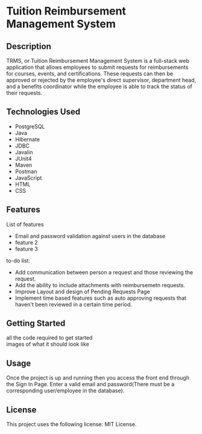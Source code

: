 # Tuition Reimbursement Management System

## Description

TRMS, or Tuition Reimbursement Management System is a full-stack web application that allows employees to submit requests for reimbursements for courses, events, and certifications. These requests can then be approved or rejected by the employee's direct supervisor, department head, and a benefits coordinator while the employee is able to track the status of their requests.

## Technologies Used

* PostgreSQL
* Java
* Hibernate
* JDBC
* Javalin
* JUnit4
* Maven
* Postman
* JavaScript
* HTML
* CSS

## Features

List of features

* Email and password validation against users in the database
* feature 2
* feature 3

to-do list:

* Add communication between person a request and those reviewing the request.
* Add the ability to include attachments with reimbursemetn requests.
* Improve Layout and design of Pending Requests Page
* Implement time based features such as auto approving requests that haven't been reviewed in a certain time period.

## Getting Started

all the code required to get started   
images of what it should look like

## Usage

Once the project is up and running then you access the front end through the Sign In Page.  Enter a valid email and password(There must be a corresponding user/employee in the database).

## License

This project uses the following license: MIT License.


